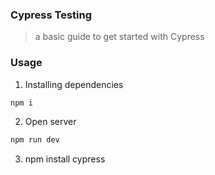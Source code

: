 ### Cypress Testing

> a basic guide to get started with Cypress

### Usage

1. Installing dependencies

```bash
npm i
```

2. Open server

```bash
npm run dev
```

3. npm install cypress



